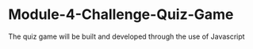 # Module-4-Challenge-Quiz-Game
The quiz game will be built and developed through the use of Javascript
